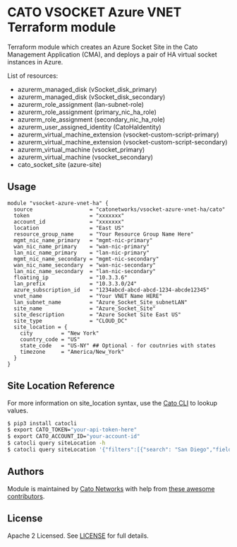 # CATO VSOCKET Azure VNET Terraform module

Terraform module which creates an Azure Socket Site in the Cato Management Application (CMA), and deploys a pair of HA virtual socket instances in Azure.

List of resources:
- azurerm_managed_disk (vSocket_disk_primary)
- azurerm_managed_disk (vSocket_disk_secondary)
- azurerm_role_assignment (lan-subnet-role)
- azurerm_role_assignment (primary_nic_ha_role)
- azurerm_role_assignment (secondary_nic_ha_role)
- azurerm_user_assigned_identity (CatoHaIdentity)
- azurerm_virtual_machine_extension (vsocket-custom-script-primary)
- azurerm_virtual_machine_extension (vsocket-custom-script-secondary)
- azurerm_virtual_machine (vsocket_primary)
- azurerm_virtual_machine (vsocket_secondary)
- cato_socket_site (azure-site)


## Usage

```hcl
module "vsocket-azure-vnet-ha" {
  source                  = "catonetworks/vsocket-azure-vnet-ha/cato"
  token                   = "xxxxxxx"
  account_id              = "xxxxxxx"
  location                = "East US"
  resource_group_name     = "Your Resource Group Name Here"
  mgmt_nic_name_primary   = "mgmt-nic-primary"
  wan_nic_name_primary    = "wan-nic-primary"
  lan_nic_name_primary    = "lan-nic-primary"
  mgmt_nic_name_secondary = "mgmt-nic-secondary"
  wan_nic_name_secondary  = "wan-nic-secondary"
  lan_nic_name_secondary  = "lan-nic-secondary"
  floating_ip             = "10.3.3.6"
  lan_prefix              = "10.3.3.0/24"
  azure_subscription_id   = "1234abcd-abcd-abcd-1234-abcde12345"
  vnet_name               = "Your VNET Name HERE"
  lan_subnet_name         = "Azure_Socket_Site_subnetLAN"
  site_name               = "Azure_Socket_Site"
  site_description        = "Azure Socket Site East US"
  site_type               = "CLOUD_DC"
  site_location = {
    city         = "New York"
    country_code = "US"
    state_code   = "US-NY" ## Optional - for coutnries with states
    timezone     = "America/New_York"
  }
}
```

## Site Location Reference

For more information on site_location syntax, use the [Cato CLI](https://github.com/catonetworks/cato-cli) to lookup values.

```bash
$ pip3 install catocli
$ export CATO_TOKEN="your-api-token-here"
$ export CATO_ACCOUNT_ID="your-account-id"
$ catocli query siteLocation -h
$ catocli query siteLocation '{"filters":[{"search": "San Diego","field":"city","operation":"exact"}]}' -p
```

## Authors

Module is maintained by [Cato Networks](https://github.com/catonetworks) with help from [these awesome contributors](https://github.com/catonetworks/terraform-cato-vsocket-azure-vnet/graphs/contributors).

## License

Apache 2 Licensed. See [LICENSE](https://github.com/catonetworks/terraform-cato-vsocket-azure-vnet/tree/master/LICENSE) for full details.

